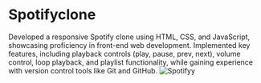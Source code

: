 # Spotifyclone


Developed a responsive Spotify clone using HTML, CSS, and JavaScript, showcasing proficiency in front-end web development.
Implemented key features, including playback controls (play, pause, prev, next), volume control, loop playback, and playlist functionality, while gaining experience with version control tools like Git and GitHub.
![Spotifyy](https://github.com/Anjali782/Spotifyclone/assets/77624000/e72f1d91-4ad2-4b25-bc02-06cf67205764)

